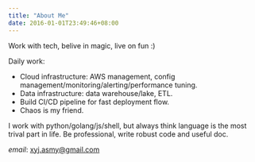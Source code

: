 ```yaml
---
title: "About Me"
date: 2016-01-01T23:49:46+08:00
---
```


Work with tech, belive in magic, live on fun :)


Daily work:

- Cloud infrastructure: AWS management, config management/monitoring/alerting/performance tuning.
- Data infrastructure: data warehouse/lake, ETL.
- Build CI/CD pipeline for fast deployment flow.
- Chaos is my friend.

I work with python/golang/js/shell, but always think language is the most trival part in life.
Be professional, write robust code and useful doc.

*email*: xyj.asmy@gmail.com
